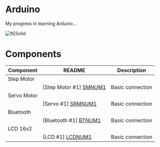 # Arduino
My progress in learning Arduino...

![N|Solid](https://upload.wikimedia.org/wikipedia/commons/thumb/3/38/Arduino_Uno_-_R3.jpg/220px-Arduino_Uno_-_R3.jpg)

# Components
| Component | README | Description |
| ------ | ------ | ------ |
| Step Motor |
|  | [Step Motor #1] [SMNUM1] | Basic connection
| Servo Motor |
|  | [Servo #1] [SRMNUM1] | Basic connection
| Bluetooth |
|  | [Bluetooth #1] [BTNUM1] | Basic connection
| LCD 16x2 |
|  | [LCD #1] [LCDNUM1] | Basic connection

   [SMNUM1]: <https://github.com/NetPumi2/Arduino/blob/master/Basic/StepMotor/StepMotorBasicConnection/README.md>

   [BTNUM1]: <https://github.com/NetPumi2/Arduino/blob/master/Basic/Bluetooth/BluetoothBasicConnection/README.md>

   [SRMNUM1]: <https://github.com/NetPumi2/Arduino/blob/master/Basic/ServoMotor/ServoMotorBasicConnection/README.md>

   [LCDNUM1]: <https://github.com/NetPumi2/Arduino/blob/master/Basic/LCD16x2/LCD16x2BasicConnection1/README.md>
